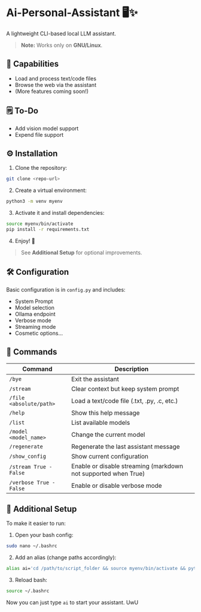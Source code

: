 
# Ai-Personal-Assistant 🖥️✨

A lightweight CLI-based local LLM assistant.

> **Note:** Works only on **GNU/Linux**.

## 🌟 Capabilities

* Load and process text/code files
* Browse the web via the assistant
* (More features coming soon!)

## 🗒️ To-Do

* Add vision model support
* Expend file support

## ⚙️ Installation

1. Clone the repository:

```bash
git clone <repo-url>
```

2. Create a virtual environment:

```bash
python3 -m venv myenv
```

3. Activate it and install dependencies:

```bash
source myenv/bin/activate
pip install -r requirements.txt
```

4. Enjoy! 🎉

> See **Additional Setup** for optional improvements.

## 🛠️ Configuration

Basic configuration is in `config.py` and includes:

* System Prompt
* Model selection
* Ollama endpoint
* Verbose mode
* Streaming mode
* Cosmetic options...

## 💬 Commands

| Command                  | Description                                                    |
| ------------------------ | -------------------------------------------------------------- |
| `/bye`                   | Exit the assistant                                             |
| `/stream`                | Clear context but keep system prompt                           |
| `/file <absolute/path>`  | Load a text/code file (.txt, .py, .c, etc.)                    |
| `/help`                  | Show this help message                                         |
| `/list`                  | List available models                                          |
| `/model <model_name>`    | Change the current model                                       |
| `/regenerate`            | Regenerate the last assistant message                          |
| `/show_config`           | Show current configuration                                     |
| `/stream True - False`   | Enable or disable streaming (markdown not supported when True) |
| `/verbose True - False`  | Enable or disable verbose mode                                 |

## 📝 Additional Setup

To make it easier to run:

1. Open your bash config:

```bash
sudo nano ~/.bashrc
```

2. Add an alias (change paths accordingly):

```bash
alias ai='cd /path/to/script_folder && source myenv/bin/activate && python main.py'
```

3. Reload bash:

```bash
source ~/.bashrc
```

Now you can just type `ai` to start your assistant. UwU
